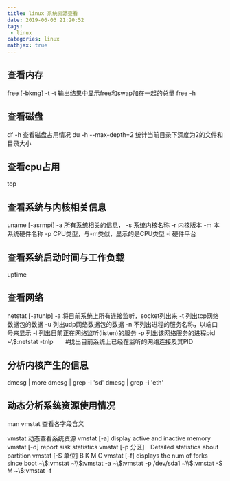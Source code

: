 ```yaml
---
title: linux 系统资源查看
date: 2019-06-03 21:20:52
tags:
 - linux
categories: linux
mathjax: true
---
```


## 查看内存
free [-bkmg] -t
    -t  输出结果中显示free和swap加在一起的总量
free -h 

## 查看磁盘
df -h 查看磁盘占用情况
du -h --max-depth=2 统计当前目录下深度为2的文件和目录大小

## 查看cpu占用
top

## 查看系统与内核相关信息
uname [-asrmpi]
    -a 所有系统相关的信息，
    -s 系统内核名称
    -r 内核版本
    -m 本系统硬件名称
    -p CPU类型，与-m类似，显示的是CPU类型
    -i 硬件平台

## 查看系统启动时间与工作负载    
uptime

## 查看网络
netstat [-atunlp]
    -a 将目前系统上所有连接监听，socket列出来
    -t 列出tcp网络数据包的数据
    -u 列出udp网络数据包的数据
    -n 不列出进程的服务名称，以端口号来显示
    -l 列出目前正在网络监听(listen)的服务
    -p 列出该网络服务的进程pid
~\\$:netstat -tnlp　　#找出目前系统上已经在监听的网络连接及其PID

## 分析内核产生的信息
dmesg | more
dmesg | grep -i 'sd'
dmesg | grep -i 'eth'

## 动态分析系统资源使用情况
man vmstat 查看各字段含义

vmstat      动态查看系统资源
vmstat [-a]     display active and inactive memory
vmstat [-d] report sisk statistics
vmstat [-p 分区]　Detailed statistics about partition
vmstat [-S 单位]  B K M G 
vmstat [-f]  displays the num of forks since boot
~\\$:vmstat 
~\\$:vmstat -a 
~\\$:vmstat -p /dev/sda1
~\\$:vmstat -S M
~\\$:vmstat -f

